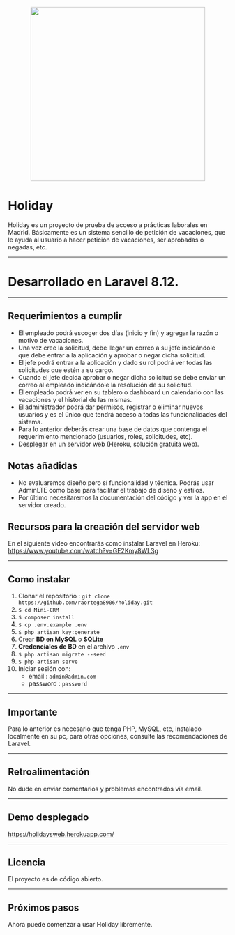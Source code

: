 <p align="center"><a href="https://laravel.com" target="_blank"><img src="https://raw.githubusercontent.com/laravel/art/master/logo-lockup/5%20SVG/2%20CMYK/1%20Full%20Color/laravel-logolockup-cmyk-red.svg" width="400"></a></p>

# Holiday

Holiday es un proyecto de prueba de acceso a prácticas laborales en Madrid. Básicamente es un sistema sencillo de petición de vacaciones, que le ayuda al usuario a hacer petición de vacaciones, ser aprobadas o negadas, etc.

---

# Desarrollado en Laravel 8.12.

---

## Requerimientos a cumplir

- El empleado podrá escoger dos días (inicio y fin) y agregar la razón o motivo de vacaciones.
- Una vez cree la solicitud, debe llegar un correo a su jefe indicándole que debe entrar a la aplicación y aprobar o negar dicha solicitud.
- El jefe podrá entrar a la aplicación y dado su rol podrá ver todas las solicitudes que estén a su cargo.
- Cuando el jefe decida aprobar o negar dicha solicitud se debe enviar un correo al empleado indicándole la resolución de su solicitud.
- El empleado podrá ver en su tablero o dashboard un calendario con las vacaciones y el historial de las mismas.
- El administrador podrá dar permisos, registrar o eliminar nuevos usuarios y es el único que tendrá acceso a todas las funcionalidades del sistema.
- Para lo anterior deberás crear una base de datos que contenga el requerimiento mencionado (usuarios, roles, solicitudes, etc).
- Desplegar en un servidor web (Heroku, solución gratuita web).

## Notas añadidas

- No evaluaremos diseño pero sí funcionalidad y técnica. Podrás usar AdminLTE como base para facilitar el trabajo de diseño y estilos.
- Por último necesitaremos la documentación del código y ver la app en el servidor creado.

## Recursos para la creación del servidor web

En el siguiente video encontrarás como instalar Laravel en Heroku: https://www.youtube.com/watch?v=GE2Kmy8WL3g

---

## Como instalar

1. Clonar el repositorio : `git clone https://github.com/raortega8906/holiday.git`
2. `$ cd Mini-CRM`
3. `$ composer install`
4. `$ cp .env.example .env`
5. `$ php artisan key:generate`
6. Crear **BD en MySQL** o **SQLite**
7. **Credenciales de BD** en el archivo `.env`
8. `$ php artisan migrate --seed`
9. `$ php artisan serve`
10. Iniciar sesión con:
    - email : `admin@admin.com`
    - password : `password`

---

## Importante

Para lo anterior es necesario que tenga PHP, MySQL, etc, instalado localmente en su pc, para otras opciones, consulte las recomendaciones de Laravel.

---

## Retroalimentación

No dude en enviar comentarios y problemas encontrados vía email.

---

## Demo desplegado

https://holidaysweb.herokuapp.com/

---

## Licencia 

El proyecto es de código abierto.

---

## Próximos pasos

Ahora puede comenzar a usar Holiday libremente.
